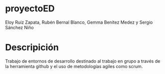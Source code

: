 # proyectoED
Eloy Ruíz Zapata, Rubén Bernal Blanco, Gemma Benítez Medez y Sergio Sánchez Niño
# Descripición
Trabajo de entornos de desarrollo destinado al trabajo en grupo a través de la herramienta 
github y el uso de metodologías agiles como scrum.
